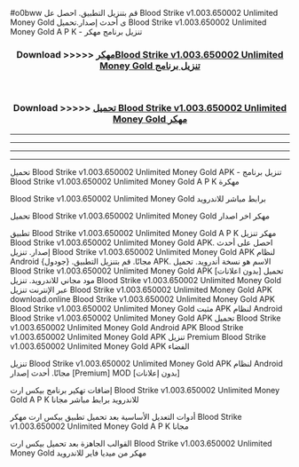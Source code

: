 #o0bww قم بتنزيل التطبيق. احصل عل Blood Strike v1.003.650002 Unlimited Money Gold  ى أحدث إصدار.تحميل Blood Strike v1.003.650002 Unlimited Money Gold  A P K - تنزيل برنامج مهكر



<div align="center">
<h3>Download >>>>> <a href="https://ar-sites.web.app/?ar= Blood Strike v1.003.650002 Unlimited Money Gold ">مهكرBlood Strike v1.003.650002 Unlimited Money Gold  تنزيل برنامج</a></h3><br>

<h3>Download >>>>> <a href="https://ar-sites.web.app/?ar= Blood Strike v1.003.650002 Unlimited Money Gold ">تحميل Blood Strike v1.003.650002 Unlimited Money Gold  مهكر</a></h3>
</div>


----------------------------------------------------------

----------------------------------------------------------

----------------------------------------------------------

----------------------------------------------------------


تحميل Blood Strike v1.003.650002 Unlimited Money Gold  APK - تنزيل برنامج Blood Strike v1.003.650002 Unlimited Money Gold  A P K مهكرة

Blood Strike v1.003.650002 Unlimited Money Gold  برابط مباشر للاندرويد

تحميل Blood Strike v1.003.650002 Unlimited Money Gold  مهكر اخر اصدار

تطبيق Blood Strike v1.003.650002 Unlimited Money Gold  A P K مهكر
تنزيل Blood Strike v1.003.650002 Unlimited Money Gold  APK. احصل على أحدث إصدار.
تنزيل Blood Strike v1.003.650002 Unlimited Money Gold  APK لنظام Android مجانًا.
قم بتنزيل التطبيق. {جودول} APK. الاسم هو نسخة أندرويد.
تحميل Blood Strike v1.003.650002 Unlimited Money Gold  APK [بدون اعلانات]
تحميل مود مجاني للاندرويد.
تنزيل Blood Strike v1.003.650002 Unlimited Money Gold  عبر الإنترنت
تنزيل Blood Strike v1.003.650002 Unlimited Money Gold  APK
download.online Blood Strike v1.003.650002 Unlimited Money Gold  APK
Blood Strike v1.003.650002 Unlimited Money Gold  مثبت APK لنظام Android
Blood Strike v1.003.650002 Unlimited Money Gold  APK
تحميل Blood Strike v1.003.650002 Unlimited Money Gold  Android APK
Blood Strike v1.003.650002 Unlimited Money Gold  APK تنزيل Premium
Blood Strike v1.003.650002 Unlimited Money Gold  APK الفضاء

تنزيل Blood Strike v1.003.650002 Unlimited Money Gold  APK لنظام Android مجانًا. أحدث إصدار [Premium] MOD [بدون إعلانات]

إضافات تهكير برنامج بيكس ارت Blood Strike v1.003.650002 Unlimited Money Gold  A P K للاندرويد برابط مباشر مجانا

أدوات التعديل الأساسية بعد تحميل تطبيق بيكس ارت مهكر Blood Strike v1.003.650002 Unlimited Money Gold  A P K مجانا

القوالب الجاهزة بعد تحميل بيكس ارت Blood Strike v1.003.650002 Unlimited Money Gold  مهكر من ميديا فاير للاندرويد




